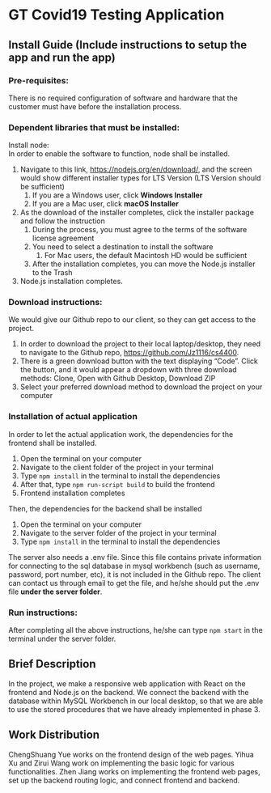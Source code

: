 # GT Covid19 Testing Application
## Install Guide (Include instructions to setup the app and run the app)
### Pre-requisites:
There is no required configuration of software and hardware that the customer must have before the installation process.

### Dependent libraries that must be installed:
Install node:\
In order to enable the software to function, node shall be installed. 
1. Navigate to this link, https://nodejs.org/en/download/, and the screen would show different installer types for LTS Version (LTS Version should be sufficient)
    1. If you are a Windows user, click **Windows Installer**
    2. If you are a Mac user, click **macOS Installer**
2. As the download of the installer completes, click the installer package and follow the instruction
    1. During the process, you must agree to the terms of the software license agreement
    2. You need to select a destination to install the software
        1. For Mac users, the default Macintosh HD would be sufficient
    3. After the installation completes, you can move the Node.js installer to the Trash
3. Node.js installation completes.

### Download instructions:
We would give our Github repo to our client, so they can get access to the project. 
1. In order to download the project to their local laptop/desktop, they need to navigate to the Github repo, https://github.com/Jz1116/cs4400. 
2. There is a green download button with the text displaying “Code”. Click the button, and it would appear a dropdown with three download methods: Clone, Open with Github Desktop, Download ZIP
3. Select your preferred download method to download the project on your computer

### Installation of actual application
In order to let the actual application work, the dependencies for the frontend shall be installed.
1. Open the terminal on your computer
2. Navigate to the client folder of the project in your terminal
3. Type `npm install` in the terminal to install the dependencies
4. After that, type `npm run-script build` to build the frontend
5. Frontend installation completes

Then, the dependencies for the backend shall be installed
1. Open the terminal on your computer
2. Navigate to the server folder of the project in your terminal
3. Type `npm install` in the terminal to install the dependencies

The server also needs a .env file. Since this file contains private information for connecting to the sql database in mysql workbench (such as username, password, port number, etc), it is not included in the Github repo. The client can contact us through email to get the file, and he/she should put the .env file **under the server folder**.

### Run instructions:
After completing all the above instructions, he/she can type `npm start` in the terminal under the server folder.

## Brief Description
In the project, we make a responsive web application with React on the frontend and Node.js on the backend. We connect the backend with the database within MySQL Workbench in our local desktop, so that we are able to use the stored procedures that we have already implemented in phase 3. 

## Work Distribution
ChengShuang Yue works on the frontend design of the web pages. Yihua Xu and Zirui Wang work on implementing the basic logic for various functionalities. Zhen Jiang works on implementing the frontend web pages, set up the backend routing logic, and connect frontend and backend. 
